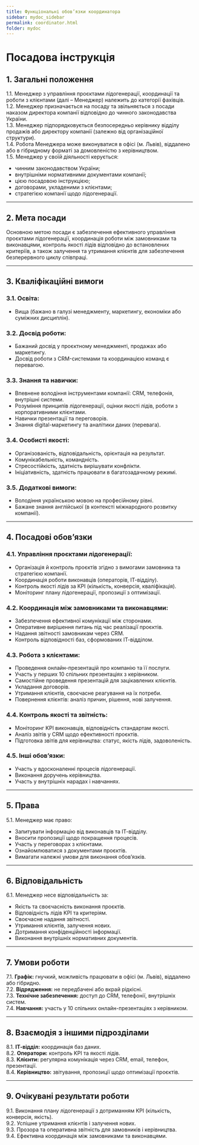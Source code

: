 ```yaml
---
title: Функціональні обов’язки координатора 
sidebar: mydoc_sidebar
permalink: coordinator.html
folder: mydoc
---
```

# Посадова інструкція

## 1. Загальні положення

1.1. Менеджер з управління проєктами лідогенерації, координації та роботи з клієнтами (далі – Менеджер) належить до категорії фахівців.  
1.2. Менеджер призначається на посаду та звільняється з посади наказом директора компанії відповідно до чинного законодавства України.  
1.3. Менеджер підпорядковується безпосередньо керівнику відділу продажів або директору компанії (залежно від організаційної структури).  
1.4. Робота Менеджера може виконуватися в офісі (м. Львів), віддалено або в гібридному форматі за домовленістю з керівництвом.  
1.5. Менеджер у своїй діяльності керується:
- чинним законодавством України;
- внутрішніми нормативними документами компанії;
- цією посадовою інструкцією;
- договорами, укладеними з клієнтами;
- стратегією компанії щодо лідогенерації.

---

## 2. Мета посади

Основною метою посади є забезпечення ефективного управління проєктами лідогенерації, координація роботи між замовниками та виконавцями, контроль якості лідів відповідно до встановлених критеріїв, а також залучення та утримання клієнтів для забезпечення безперервного циклу співпраці.

---

## 3. Кваліфікаційні вимоги

### 3.1. Освіта:
- Вища (бажано в галузі менеджменту, маркетингу, економіки або суміжних дисциплін).

### 3.2. Досвід роботи:
- Бажаний досвід у проєктному менеджменті, продажах або маркетингу.
- Досвід роботи з CRM-системами та координацією команд є перевагою.

### 3.3. Знання та навички:
- Впевнене володіння інструментами компанії: CRM, телефонія, внутрішні системи.
- Розуміння принципів лідогенерації, оцінки якості лідів, роботи з корпоративними клієнтами.
- Навички презентації та переговорів.
- Знання digital-маркетингу та аналітики даних (перевага).

### 3.4. Особисті якості:
- Організованість, відповідальність, орієнтація на результат.
- Комунікабельність, командність.
- Стресостійкість, здатність вирішувати конфлікти.
- Ініціативність, здатність працювати в багатозадачному режимі.

### 3.5. Додаткові вимоги:
- Володіння українською мовою на професійному рівні.
- Бажане знання англійської (в контексті міжнародного розвитку компанії).

---

## 4. Посадові обов’язки

### 4.1. Управління проєктами лідогенерації:
- Організація й контроль проєктів згідно з вимогами замовника та стратегією компанії.
- Координація роботи виконавців (операторів, ІТ-відділу).
- Контроль якості лідів за KPI (кількість, конверсія, кваліфікація).
- Моніторинг плану лідогенерації, пропозиції з оптимізації.

### 4.2. Координація між замовниками та виконавцями:
- Забезпечення ефективної комунікації між сторонами.
- Оперативне вирішення питань під час реалізації проєктів.
- Надання звітності замовникам через CRM.
- Контроль відповідності баз, сформованих ІТ-відділом.

### 4.3. Робота з клієнтами:
- Проведення онлайн-презентацій про компанію та її послуги.
- Участь у перших 10 спільних презентаціях з керівником.
- Самостійне проведення презентацій для зацікавлених клієнтів.
- Укладання договорів.
- Утримання клієнтів, своєчасне реагування на їх потреби.
- Повернення клієнтів: аналіз причин, рішення, нові залучення.

### 4.4. Контроль якості та звітність:
- Моніторинг KPI виконавців, відповідність стандартам якості.
- Аналіз звітів у CRM щодо ефективності проєктів.
- Підготовка звітів для керівництва: статус, якість лідів, задоволеність.

### 4.5. Інші обов’язки:
- Участь у вдосконаленні процесів лідогенерації.
- Виконання доручень керівництва.
- Участь у внутрішніх нарадах і навчаннях.

---

## 5. Права

5.1. Менеджер має право:
- Запитувати інформацію від виконавців та ІТ-відділу.
- Вносити пропозиції щодо покращення процесів.
- Участь у переговорах з клієнтами.
- Ознайомлюватися з документами проєктів.
- Вимагати належні умови для виконання обов’язків.

---

## 6. Відповідальність

6.1. Менеджер несе відповідальність за:
- Якість та своєчасність виконання проєктів.
- Відповідність лідів KPI та критеріям.
- Своєчасне надання звітності.
- Утримання клієнтів, залучення нових.
- Дотримання конфіденційності інформації.
- Виконання внутрішніх нормативних документів.

---

## 7. Умови роботи

7.1. **Графік:** гнучкий, можливість працювати в офісі (м. Львів), віддалено або гібридно.  
7.2. **Відрядження:** не передбачені або вкрай рідкісні.  
7.3. **Технічне забезпечення:** доступ до CRM, телефонії, внутрішніх систем.  
7.4. **Навчання:** участь у 10 спільних онлайн-презентаціях з керівником.

---

## 8. Взаємодія з іншими підрозділами

8.1. **ІТ-відділ:** координація баз даних.  
8.2. **Оператори:** контроль KPI та якості лідів.  
8.3. **Клієнти:** регулярна комунікація через CRM, email, телефон, презентації.  
8.4. **Керівництво:** звітування, пропозиції щодо оптимізації проєктів.

---

## 9. Очікувані результати роботи

9.1. Виконання плану лідогенерації з дотриманням KPI (кількість, конверсія, якість).  
9.2. Успішне утримання клієнтів і залучення нових.  
9.3. Прозора та оперативна звітність для замовників і керівництва.  
9.4. Ефективна координація між замовниками та виконавцями.
